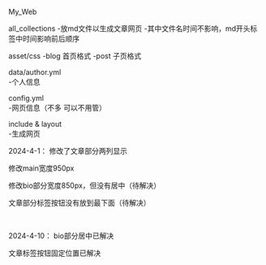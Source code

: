 My_Web



all_collections 
   -放md文件以生成文章网页
   -其中文件名时间不影响，md开头标签中时间影响前后顺序

asset/css
   -blog 首页格式
   -post 子页格式

data/author.yml  
   -个人信息

config.yml   
   -网页信息（不多 可以不用管）

include & layout   
   -生成网页


2024-4-1：
修改了文章部分两列显示

修改main宽度950px

修改bio部分宽度850px，但没有居中（待解决）

文章部分标签按钮没有放到最下面（待解决）

<br>

2024-4-10：
bio部分居中已解决

文章标签按钮固定位置已解决
